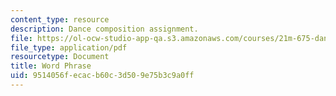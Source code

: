 ```yaml
---
content_type: resource
description: Dance composition assignment.
file: https://ol-ocw-studio-app-qa.s3.amazonaws.com/courses/21m-675-dance-theory-and-composition-fall-2003/9514056fecacb60c3d509e75b3c9a0ff_assignment_04.pdf
file_type: application/pdf
resourcetype: Document
title: Word Phrase
uid: 9514056f-ecac-b60c-3d50-9e75b3c9a0ff
---
```

